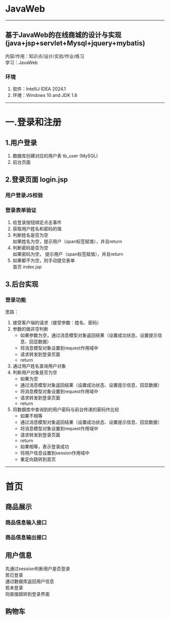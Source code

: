 # JavaWeb
___
## 基于JavaWeb的在线商城的设计与实现(java+jsp+servlet+Mysql+jquery+mybatis)
内容/作用：知识点/设计/实验/作业/练习   
学习：JavaWeb  
### 环境
1. 软件：IntelliJ IDEA 2024.1
2. 环境：Windows 10 and JDK 1.8
___
# 一.登录和注册
## 1.用户登录
   1. 数据库创建对应的用户表 tb_user (MySQL)
   2. 前台页面
## 2.登录页面 login.jsp
### 用户登录JS校验     
### 登录表单验证
   1. 给登录按钮绑定点击事件
   2. 获取用户姓名和密码的值
   3. 判断姓名是否为空    
      如果姓名为空，提示用户（span标签赋值），并且return    
   4. 判断密码是否为空    
      如果密码为空， 提示用户（span标签赋值），并且return    
   5. 如果都不为空，则手动提交表单    
      首页          index.jsp    
## 3.后台实现
### 登录功能
   思路：
   1. 接受客户端的请求（接受参数：姓名、密码）
   2. 参数的做非空判断
      - 如果参数为空，通过消息模型对象返回结果（设置成功状态、设置提示信息、回显数据）
      - 将消息模型对象设置到request作用域中
      - 请求转发到登录页面
      - return
   3. 通过用户姓名查询用户对象
   4. 判断用户对象是否为空
      - 如果为空
      - 通过消息模型对象返回结果（设置成功状态、设置提示信息、回显数据）
      - 将消息模型对象设置到request作用域中
      - 请求转发到登录页面
      - return
   5. 将数据库中查询到的用户密码与前台传递的密码作比较
       - 如果不相等
       - 通过消息模型对象返回结果（设置成功状态、设置提示信息、回显数据）
       - 将消息模型对象设置到request作用域中
       - 请求转发到登录页面
       - return
       - 如果相等，表示登录成功
       - 将用户信息设置到session作用域中
       - 重定向跳转到首页
___
# 首页
## 商品展示
### 商品信息输入接口

### 商品信息输出接口
## 用户信息
先通过session判断用户是否登录   
若已登录   
通过数据库返回用户信息   
若未登录   
则直接跳转到登录界面   
   
## 购物车

